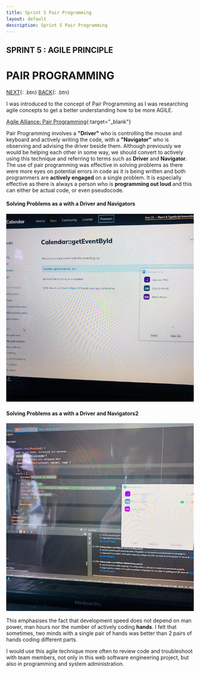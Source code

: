 ```yaml
---
title: Sprint 5 Pair Programming
layout: default
description: Sprint 5 Pair Programming
---
```


## SPRINT 5 : AGILE PRINCIPLE
# PAIR PROGRAMMING

[NEXT](facilitator.html){: .btn}
[BACK](timeBox.html){: .btn}

I was introduced to the concept of Pair Programming as I was researching agile concepts to get a better understanding how to be more AGILE.

[Agile Alliance: Pair Programming](https://www.agilealliance.org/glossary/pairing/){:target="_blank"}

Pair Programming involves a **"Driver"** who is controlling the mouse and keyboard and actively writing the code, with a **"Navigator"** who is observing and advising the driver beside them. Although previously we would be helping each other in some way, we should convert to actively using this technique and referring to terms such as **Driver** and **Navigator**. The use of pair programming was effective in solving problems as there were more eyes on potential errors in code as it is being written and both programmers are **actively engaged** on a single problem. It is especially effective as there is always a person who is **programming out loud** and this can either be actual code, or even pseudocode.

#### Solving Problems as a with a Driver and Navigators

![Pair Programming](pairProgramming.jpg "Pair Programming")

#### Solving Problems as a with a Driver and Navigators2

![Pair Programming 2](pairProgramming2.jpg "Pair Programming 2")

This emphasises the fact that development speed does not depend on man power, man hours nor the number of actively coding **hands**. I felt that sometimes, two minds with a single pair of hands was better than 2 pairs of hands coding different parts.

I would use this agile technique more often to review code and troubleshoot with team members, not only in this web software engineering project, but also in programming and system administration.